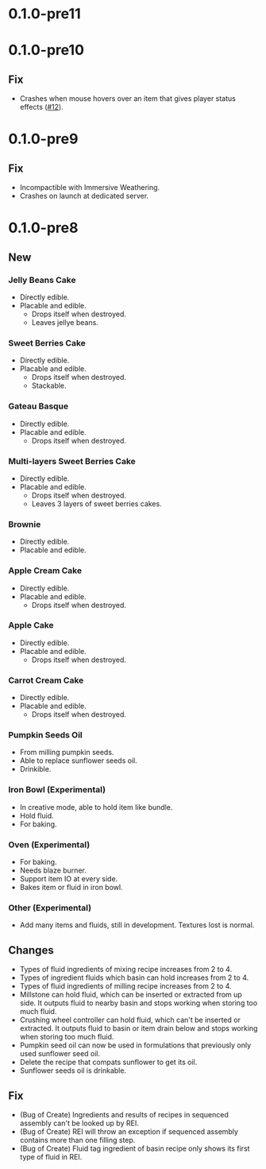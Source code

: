 # 0.1.0-pre11

# 0.1.0-pre10

## Fix

- Crashes when mouse hovers over an item that gives player status effects \([#12](https://github.com/Phoupraw/CreateSDelightFabricJava/issues/12)\).

# 0.1.0-pre9

## Fix

- Incompactible with Immersive Weathering.
- Crashes on launch at dedicated server.

# 0.1.0-pre8

## New

### Jelly Beans Cake

- Directly edible.
- Placable and edible.
  - Drops itself when destroyed.
  - Leaves jellye beans.

### Sweet Berries Cake

- Directly edible.
- Placable and edible.
  - Drops itself when destroyed.
  - Stackable.

### Gateau Basque

- Directly edible.
- Placable and edible.
  - Drops itself when destroyed.

### Multi-layers Sweet Berries Cake

- Directly edible.
- Placable and edible.
  - Drops itself when destroyed.
  - Leaves 3 layers of sweet berries cakes.

### Brownie

- Directly edible.
- Placable and edible.

### Apple Cream Cake

- Directly edible.
- Placable and edible.
  - Drops itself when destroyed.

### Apple Cake

- Directly edible.
- Placable and edible.
  - Drops itself when destroyed.

### Carrot Cream Cake

- Directly edible.
- Placable and edible.
  - Drops itself when destroyed.

### Pumpkin Seeds Oil

- From milling pumpkin seeds.
- Able to replace sunflower seeds oil.
- Drinkible.

### Iron Bowl (Experimental)

- In creative mode, able to hold item like bundle.
- Hold fluid.
- For baking.

### Oven (Experimental)

- For baking.
- Needs blaze burner.
- Support item IO at every side.
- Bakes item or fluid in iron bowl.

### Other (Experimental)

- Add many items and fluids, still in development. Textures lost is normal.

## Changes

- Types of fluid ingredients of mixing recipe increases from 2 to 4.
- Types of ingredient fluids which basin can hold increases from 2 to 4.
- Types of fluid ingredients of milling recipe increases from 2 to 4.
- Millstone can hold fluid, which can be inserted or extracted from up side. It outputs fluid to nearby basin and stops working when storing too much fluid.
- Crushing wheel controller can hold fluid, which can't be inserted or extracted. It outputs fluid to basin or item drain below and stops working when storing too much fluid.
- Pumpkin seed oil can now be used in formulations that previously only used sunflower seed oil.
- Delete the recipe that compats sunflower to get its oil.
- Sunflower seeds oil is drinkable.

## Fix

- (Bug of Create) Ingredients and results of recipes in sequenced assembly can't be looked up by REI.
- (Bug of Create) REI will throw an exception if sequenced assembly contains more than one filling step.
- (Bug of Create) Fluid tag ingredient of basin recipe only shows its first type of fluid in REI.